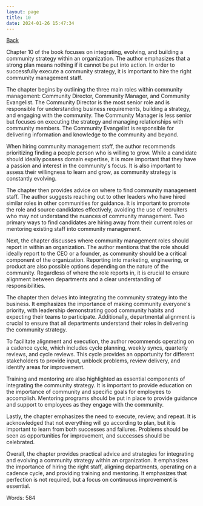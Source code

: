 ```yaml
---
layout: page
title: 10
date: 2024-01-26 15:47:34
---
```


[Back](./)


Chapter 10 of the book focuses on integrating, evolving, and building a community strategy within an organization. The author emphasizes that a strong plan means nothing if it cannot be put into action. In order to successfully execute a community strategy, it is important to hire the right community management staff.

The chapter begins by outlining the three main roles within community management: Community Director, Community Manager, and Community Evangelist. The Community Director is the most senior role and is responsible for understanding business requirements, building a strategy, and engaging with the community. The Community Manager is less senior but focuses on executing the strategy and managing relationships with community members. The Community Evangelist is responsible for delivering information and knowledge to the community and beyond.

When hiring community management staff, the author recommends prioritizing finding a people person who is willing to grow. While a candidate should ideally possess domain expertise, it is more important that they have a passion and interest in the community's focus. It is also important to assess their willingness to learn and grow, as community strategy is constantly evolving.

The chapter then provides advice on where to find community management staff. The author suggests reaching out to other leaders who have hired similar roles in other communities for guidance. It is important to promote the role and source candidates effectively, avoiding the use of recruiters who may not understand the nuances of community management. Two primary ways to find candidates are hiring away from their current roles or mentoring existing staff into community management.

Next, the chapter discusses where community management roles should report in within an organization. The author mentions that the role should ideally report to the CEO or a founder, as community should be a critical component of the organization. Reporting into marketing, engineering, or product are also possible options depending on the nature of the community. Regardless of where the role reports in, it is crucial to ensure alignment between departments and a clear understanding of responsibilities.

The chapter then delves into integrating the community strategy into the business. It emphasizes the importance of making community everyone's priority, with leadership demonstrating good community habits and expecting their teams to participate. Additionally, departmental alignment is crucial to ensure that all departments understand their roles in delivering the community strategy.

To facilitate alignment and execution, the author recommends operating on a cadence cycle, which includes cycle planning, weekly syncs, quarterly reviews, and cycle reviews. This cycle provides an opportunity for different stakeholders to provide input, unblock problems, review delivery, and identify areas for improvement.

Training and mentoring are also highlighted as essential components of integrating the community strategy. It is important to provide education on the importance of community and specific goals for employees to accomplish. Mentoring programs should be put in place to provide guidance and support to employees as they engage with the community.

Lastly, the chapter emphasizes the need to execute, review, and repeat. It is acknowledged that not everything will go according to plan, but it is important to learn from both successes and failures. Problems should be seen as opportunities for improvement, and successes should be celebrated.

Overall, the chapter provides practical advice and strategies for integrating and evolving a community strategy within an organization. It emphasizes the importance of hiring the right staff, aligning departments, operating on a cadence cycle, and providing training and mentoring. It emphasizes that perfection is not required, but a focus on continuous improvement is essential.

Words: 584